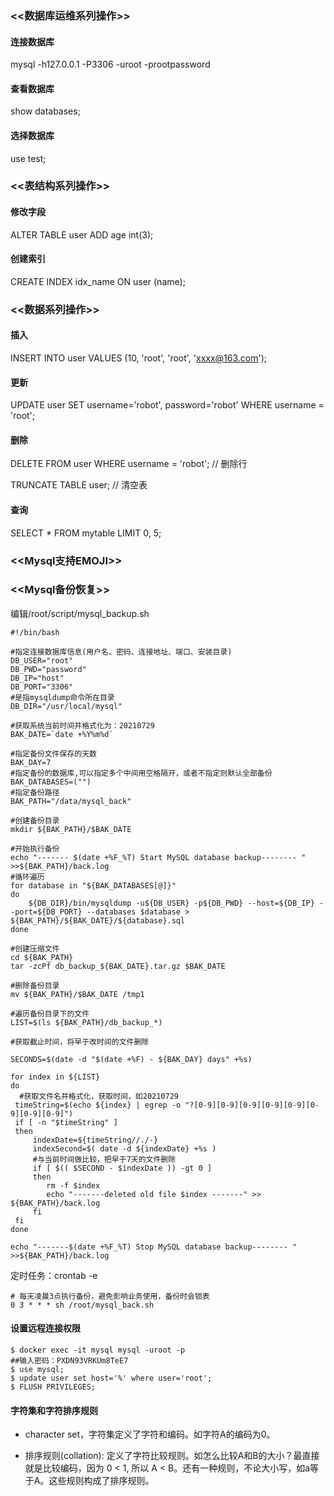 ### <<数据库运维系列操作>>
#### 连接数据库
mysql -h127.0.0.1 -P3306 -uroot -prootpassword

#### 查看数据库
show databases;

#### 选择数据库
use test;

### <<表结构系列操作>>
#### 修改字段
ALTER TABLE user
ADD age int(3); 

#### 创建索引
CREATE INDEX idx_name
ON user (name);


### <<数据系列操作>>
#### 插入
INSERT INTO user
VALUES (10, 'root', 'root', 'xxxx@163.com');

#### 更新
UPDATE user
SET username='robot', password='robot'
WHERE username = 'root';

#### 删除
DELETE FROM user
WHERE username = 'robot'; // 删除行

TRUNCATE TABLE user; // 清空表

#### 查询
SELECT * FROM mytable LIMIT 0, 5;

### <<Mysql支持EMOJI>>

### <<Mysql备份恢复>>
编辑/root/script/mysql_backup.sh

```
#!/bin/bash
 
#指定连接数据库信息(用户名、密码、连接地址、端口、安装目录)
DB_USER="root"
DB_PWD="password"
DB_IP="host"
DB_PORT="3306"
#是指mysqldump命令所在目录
DB_DIR="/usr/local/mysql"
 
#获取系统当前时间并格式化为：20210729
BAK_DATE=`date +%Y%m%d`
 
#指定备份文件保存的天数
BAK_DAY=7
#指定备份的数据库,可以指定多个中间用空格隔开，或者不指定则默认全部备份
BAK_DATABASES=("")
#指定备份路径
BAK_PATH="/data/mysql_back"
 
#创建备份目录
mkdir ${BAK_PATH}/$BAK_DATE
 
#开始执行备份
echo "------- $(date +%F_%T) Start MySQL database backup-------- " >>${BAK_PATH}/back.log
#循环遍历
for database in "${BAK_DATABASES[@]}"
do  
    ${DB_DIR}/bin/mysqldump -u${DB_USER} -p${DB_PWD} --host=${DB_IP} --port=${DB_PORT} --databases $database > ${BAK_PATH}/${BAK_DATE}/${database}.sql
done
 
#创建压缩文件
cd ${BAK_PATH}
tar -zcPf db_backup_${BAK_DATE}.tar.gz $BAK_DATE
 
#删除备份目录
mv ${BAK_PATH}/$BAK_DATE /tmp1
 
#遍历备份目录下的文件
LIST=$(ls ${BAK_PATH}/db_backup_*)
 
#获取截止时间，将早于改时间的文件删除
 
SECONDS=$(date -d "$(date +%F) - ${BAK_DAY} days" +%s)
 
for index in ${LIST}
do 
  #获取文件名并格式化，获取时间，如20210729
 timeString=$(echo ${index} | egrep -o "?[0-9][0-9][0-9][0-9][0-9][0-9][0-9][0-9]")
 if [ -n "$timeString" ]
 then
     indexDate=${timeString//./-}
     indexSecond=$( date -d ${indexDate} +%s )
     #与当前时间做比较，把早于7天的文件删除
     if [ $(( $SECOND - $indexDate )) -gt 0 ]
     then 
        rm -f $index
        echo "-------deleted old file $index -------" >> ${BAK_PATH}/back.log
     fi
 fi
done
 
echo "-------$(date +%F_%T) Stop MySQL database backup-------- " >>${BAK_PATH}/back.log
```
定时任务：crontab -e

```
# 每天凌晨3点执行备份，避免影响业务使用，备份时会锁表
0 3 * * * sh /root/mysql_back.sh
```

#### 设置远程连接权限
```
$ docker exec -it mysql mysql -uroot -p
##输入密码：PXDN93VRKUm8TeE7
$ use mysql;
$ update user set host='%' where user='root';
$ FLUSH PRIVILEGES;
```

#### 字符集和字符排序规则
- character set，字符集定义了字符和编码。如字符A的编码为0。

- 排序规则(collation): 定义了字符比较规则。如怎么比较A和B的大小？最直接就是比较编码，因为 0 < 1, 所以 A < B。还有一种规则，不论大小写，如a等于A。这些规则构成了排序规则。
